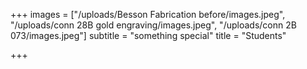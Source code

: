 +++
images = ["/uploads/Besson Fabrication before/images.jpeg", "/uploads/conn 28B gold engraving/images.jpeg", "/uploads/conn 2B 073/images.jpeg"]
subtitle = "something special"
title = "Students"

+++
